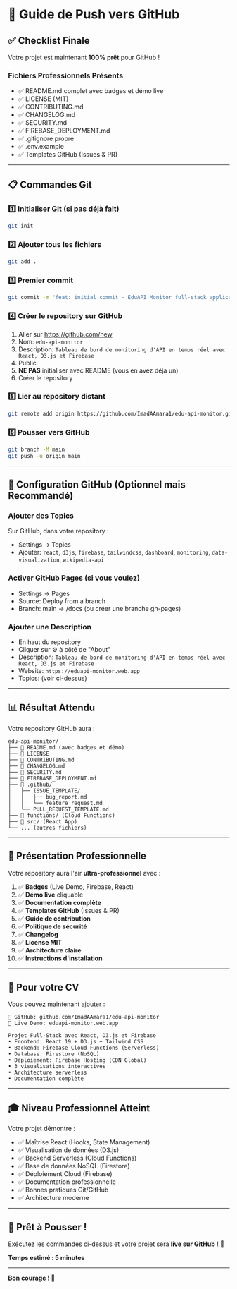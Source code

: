# 🚀 Guide de Push vers GitHub

## ✅ Checklist Finale

Votre projet est maintenant **100% prêt** pour GitHub !

### Fichiers Professionnels Présents

- ✅ README.md complet avec badges et démo live
- ✅ LICENSE (MIT)
- ✅ CONTRIBUTING.md
- ✅ CHANGELOG.md
- ✅ SECURITY.md
- ✅ FIREBASE_DEPLOYMENT.md
- ✅ .gitignore propre
- ✅ .env.example
- ✅ Templates GitHub (Issues & PR)

---

## 📋 Commandes Git

### 1️⃣ Initialiser Git (si pas déjà fait)

```bash
git init
```

### 2️⃣ Ajouter tous les fichiers

```bash
git add .
```

### 3️⃣ Premier commit

```bash
git commit -m "feat: initial commit - EduAPI Monitor full-stack application"
```

### 4️⃣ Créer le repository sur GitHub

1. Aller sur https://github.com/new
2. Nom: `edu-api-monitor`
3. Description: `Tableau de bord de monitoring d'API en temps réel avec React, D3.js et Firebase`
4. Public
5. **NE PAS** initialiser avec README (vous en avez déjà un)
6. Créer le repository

### 5️⃣ Lier au repository distant

```bash
git remote add origin https://github.com/ImadAAmara1/edu-api-monitor.git
```

### 6️⃣ Pousser vers GitHub

```bash
git branch -M main
git push -u origin main
```

---

## 🎨 Configuration GitHub (Optionnel mais Recommandé)

### Ajouter des Topics

Sur GitHub, dans votre repository :
- Settings → Topics
- Ajouter: `react`, `d3js`, `firebase`, `tailwindcss`, `dashboard`, `monitoring`, `data-visualization`, `wikipedia-api`

### Activer GitHub Pages (si vous voulez)

- Settings → Pages
- Source: Deploy from a branch
- Branch: main → /docs (ou créer une branche gh-pages)

### Ajouter une Description

- En haut du repository
- Cliquer sur ⚙️ à côté de "About"
- Description: `Tableau de bord de monitoring d'API en temps réel avec React, D3.js et Firebase`
- Website: `https://eduapi-monitor.web.app`
- Topics: (voir ci-dessus)

---

## 📊 Résultat Attendu

Votre repository GitHub aura :

```
edu-api-monitor/
├── 📄 README.md (avec badges et démo)
├── 📄 LICENSE
├── 📄 CONTRIBUTING.md
├── 📄 CHANGELOG.md
├── 📄 SECURITY.md
├── 📄 FIREBASE_DEPLOYMENT.md
├── 📁 .github/
│   ├── ISSUE_TEMPLATE/
│   │   ├── bug_report.md
│   │   └── feature_request.md
│   └── PULL_REQUEST_TEMPLATE.md
├── 📁 functions/ (Cloud Functions)
├── 📁 src/ (React App)
└── ... (autres fichiers)
```

---

## 🎯 Présentation Professionnelle

Votre repository aura l'air **ultra-professionnel** avec :

1. ✅ **Badges** (Live Demo, Firebase, React)
2. ✅ **Démo live** cliquable
3. ✅ **Documentation complète**
4. ✅ **Templates GitHub** (Issues & PR)
5. ✅ **Guide de contribution**
6. ✅ **Politique de sécurité**
7. ✅ **Changelog**
8. ✅ **License MIT**
9. ✅ **Architecture claire**
10. ✅ **Instructions d'installation**

---

## 💼 Pour votre CV

Vous pouvez maintenant ajouter :

```
🔗 GitHub: github.com/ImadAAmara1/edu-api-monitor
🚀 Live Demo: eduapi-monitor.web.app

Projet Full-Stack avec React, D3.js et Firebase
• Frontend: React 19 + D3.js + Tailwind CSS
• Backend: Firebase Cloud Functions (Serverless)
• Database: Firestore (NoSQL)
• Déploiement: Firebase Hosting (CDN Global)
• 3 visualisations interactives
• Architecture serverless
• Documentation complète
```

---

## 🎓 Niveau Professionnel Atteint

Votre projet démontre :

- ✅ Maîtrise React (Hooks, State Management)
- ✅ Visualisation de données (D3.js)
- ✅ Backend Serverless (Cloud Functions)
- ✅ Base de données NoSQL (Firestore)
- ✅ Déploiement Cloud (Firebase)
- ✅ Documentation professionnelle
- ✅ Bonnes pratiques Git/GitHub
- ✅ Architecture moderne

---

## 🚀 Prêt à Pousser !

Exécutez les commandes ci-dessus et votre projet sera **live sur GitHub** ! 🎉

**Temps estimé : 5 minutes**

---

**Bon courage ! 💪**
